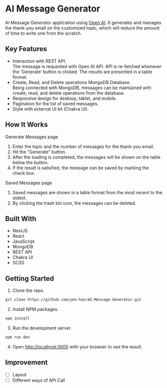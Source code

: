 # AI Message Generator

AI Message Generator application using [Open AI](https://openai.com/api/). It generates and manages the thank-you email on the customized topic, which will reduce the amount of time to write one from the scratch. 

## Key Features

- Interaction with REST API.   
  The message is requested with Open AI API. API is re-fetched whenever the 'Generate' button is clicked. The results are presented in a table format.
- Create, Read, and Delete operations MongoDB Database.    
  Being connected with MongoDB, messages can be maintained with create, read, and delete operations from the database.
- Responsive design for desktop, tablet, and mobile.
- Pagination for the list of saved messages.
- Style with external UI kit (Chakra UI).

## How It Works

Generate Messages page

1. Enter the topic and the number of messages for the thank-you email. 
2. Hit the "Generate" button.
3. After the loading is completed, the messages will be shown on the table below the button.
4. If the result is satisfied, the message can be saved by marking the check box.

Saved Messages page

1. Saved messages are shown in a table format from the most recent to the oldest.
2. By clicking the trash bin icon, the messages can be deleted.

## Built With

- NextJS
- React
- JavaScript
- MongoDB
- REST API
- Chakra UI
- SCSS

## Getting Started

1. Clone the repo.

```bash
git clone https://github.com/yen-han/AI-Message-Generator.git
```

2. Install NPM packages.

```bash
npm install
```

3. Run the development server.

```bash
npm run dev
```

4. Open [http://localhost:3000](http://localhost:3000) with your browser to see the result.

## Improvement

- [ ] Layout
- [ ] Different ways of API Call
